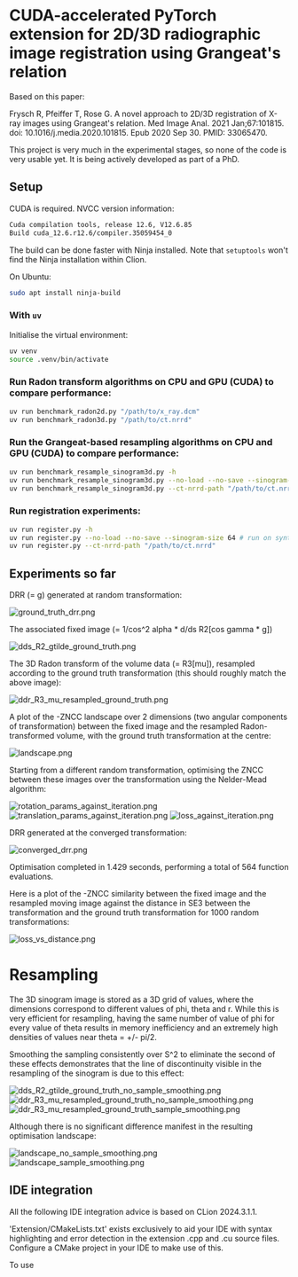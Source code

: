 # CUDA-accelerated PyTorch extension for 2D/3D radiographic image registration using Grangeat's relation

Based on this paper:

Frysch R, Pfeiffer T, Rose G. A novel approach to 2D/3D registration of X-ray images using Grangeat's relation. Med
Image Anal. 2021 Jan;67:101815. doi: 10.1016/j.media.2020.101815. Epub 2020 Sep 30. PMID: 33065470.

This project is very much in the experimental stages, so none of the code is very usable yet. It is being actively
developed as part of a PhD.

## Setup

CUDA is required. NVCC version information:

```bash
Cuda compilation tools, release 12.6, V12.6.85
Build cuda_12.6.r12.6/compiler.35059454_0
```

The build can be done faster with Ninja installed. Note that `setuptools` won't find the Ninja installation within
Clion.

On Ubuntu:

```bash
sudo apt install ninja-build
```

### With `uv`

Initialise the virtual environment:

```bash
uv venv
source .venv/bin/activate
```

### Run Radon transform algorithms on CPU and GPU (CUDA) to compare performance:

```bash
uv run benchmark_radon2d.py "/path/to/x_ray.dcm"
uv run benchmark_radon3d.py "/path/to/ct.nrrd"
```

### Run the Grangeat-based resampling algorithms on CPU and GPU (CUDA) to compare performance:

```bash
uv run benchmark_resample_sinogram3d.py -h
uv run benchmark_resample_sinogram3d.py --no-load --no-save --sinogram-size 64 # run on synthetic data
uv run benchmark_resample_sinogram3d.py --ct-nrrd-path "/path/to/ct.nrrd"
```

### Run registration experiments:

```bash
uv run register.py -h
uv run register.py --no-load --no-save --sinogram-size 64 # run on synthetic data
uv run register.py --ct-nrrd-path "/path/to/ct.nrrd"
```

## Experiments so far

DRR (= g) generated at random transformation:

![ground_truth_drr.png](figures/ground_truth_drr.png)

The associated fixed image (= 1/cos^2 alpha * d/ds R2\[cos gamma * g\])

![dds_R2_gtilde_ground_truth.png](figures/dds_R2_gtilde_ground_truth.png)

The 3D Radon transform of the volume data (= R3\[mu\]), resampled according to the ground truth transformation (this
should roughly
match the above image):

![ddr_R3_mu_resampled_ground_truth.png](figures/ddr_R3_mu_resampled_ground_truth.png)

A plot of the -ZNCC landscape over 2 dimensions (two angular components of transformation) between the fixed image and
the resampled Radon-transformed volume, with the ground truth transformation at the centre:

![landscape.png](figures/landscape.png)

Starting from a different random transformation, optimising the ZNCC between these images over the transformation using
the Nelder-Mead algorithm:

![rotation_params_against_iteration.png](figures/rotation_params_against_iteration.png)
![translation_params_against_iteration.png](figures/translation_params_against_iteration.png)
![loss_against_iteration.png](figures/loss_against_iteration.png)

DRR generated at the converged transformation:

![converged_drr.png](figures/converged_drr.png)

Optimisation completed in 1.429 seconds, performing a total of 564 function evaluations.

Here is a plot of the -ZNCC similarity between the fixed image and the resampled moving image against the distance in
SE3
between the transformation and the ground truth transformation for 1000 random transformations:

![loss_vs_distance.png](figures/loss_vs_distance.png)

# Resampling

The 3D sinogram image is stored as a 3D grid of values, where the dimensions correspond to different values of phi,
theta and r. While this is very efficient for resampling, having the same number of value of phi for every value of
theta results in memory inefficiency and an extremely high densities of values near theta = +/- pi/2.

Smoothing the sampling consistently over S^2 to eliminate the second of these effects demonstrates that the line of
discontinuity visible in the resampling of the sinogram is due to this effect:

![dds_R2_gtilde_ground_truth_no_sample_smoothing.png](figures/dds_R2_gtilde_ground_truth_no_sample_smoothing.png)
![ddr_R3_mu_resampled_ground_truth_no_sample_smoothing.png](figures/ddr_R3_mu_resampled_ground_truth_no_sample_smoothing.png)
![ddr_R3_mu_resampled_ground_truth_sample_smoothing.png](figures/ddr_R3_mu_resampled_ground_truth_sample_smoothing.png)

Although there is no significant difference manifest in the resulting optimisation landscape:

![landscape_no_sample_smoothing.png](figures/landscape_no_sample_smoothing.png)
![landscape_sample_smoothing.png](figures/landscape_sample_smoothing.png)

## IDE integration

All the following IDE integration advice is based on CLion 2024.3.1.1.

'Extension/CMakeLists.txt' exists exclusively to aid your IDE with syntax highlighting and error detection in the
extension .cpp and .cu source files. Configure a CMake project in your IDE to make use of this.

To use